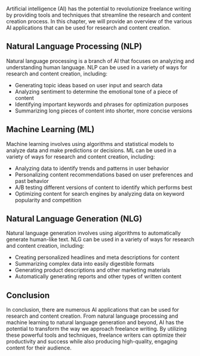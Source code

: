 
Artificial intelligence (AI) has the potential to revolutionize freelance writing by providing tools and techniques that streamline the research and content creation process. In this chapter, we will provide an overview of the various AI applications that can be used for research and content creation.

Natural Language Processing (NLP)
---------------------------------

Natural language processing is a branch of AI that focuses on analyzing and understanding human language. NLP can be used in a variety of ways for research and content creation, including:

* Generating topic ideas based on user input and search data
* Analyzing sentiment to determine the emotional tone of a piece of content
* Identifying important keywords and phrases for optimization purposes
* Summarizing long pieces of content into shorter, more concise versions

Machine Learning (ML)
---------------------

Machine learning involves using algorithms and statistical models to analyze data and make predictions or decisions. ML can be used in a variety of ways for research and content creation, including:

* Analyzing data to identify trends and patterns in user behavior
* Personalizing content recommendations based on user preferences and past behavior
* A/B testing different versions of content to identify which performs best
* Optimizing content for search engines by analyzing data on keyword popularity and competition

Natural Language Generation (NLG)
---------------------------------

Natural language generation involves using algorithms to automatically generate human-like text. NLG can be used in a variety of ways for research and content creation, including:

* Creating personalized headlines and meta descriptions for content
* Summarizing complex data into easily digestible formats
* Generating product descriptions and other marketing materials
* Automatically generating reports and other types of written content

Conclusion
----------

In conclusion, there are numerous AI applications that can be used for research and content creation. From natural language processing and machine learning to natural language generation and beyond, AI has the potential to transform the way we approach freelance writing. By utilizing these powerful tools and techniques, freelance writers can optimize their productivity and success while also producing high-quality, engaging content for their audience.
